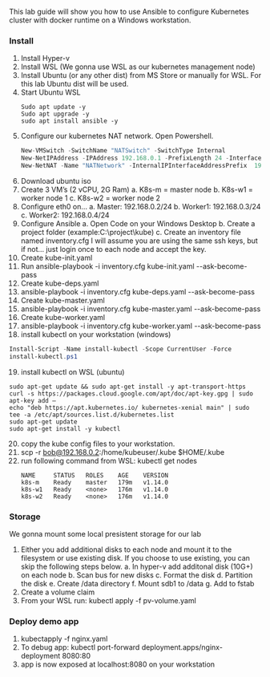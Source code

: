 This lab guide will show you how to use Ansible to configure Kubernetes cluster with docker runtime on a Windows workstation.

### Install

1.	Install Hyper-v
2.	Install WSL (We gonna use WSL as our kubernetes management node)
3.	Install Ubuntu (or any other dist) from MS Store or manually for WSL. For this lab Ubuntu dist will be used.
4.	Start Ubuntu WSL
    ```shell
    Sudo apt update -y
    Sudo apt upgrade -y 
    sudo apt install ansible -y
    ```
5.	Configure our kubernetes NAT network. Open Powershell.
    ```javascript
    New-VMSwitch -SwitchName "NATSwitch" -SwitchType Internal
    New-NetIPAddress -IPAddress 192.168.0.1 -PrefixLength 24 -InterfaceAlias "vEthernet (NATSwitch)"
    New-NetNAT -Name "NATNetwork" -InternalIPInterfaceAddressPrefix  192.168.0.0/24
    ```
6.	Download ubuntu iso
7.	Create 3 VM’s (2 vCPU, 2G Ram)
a.	K8s-m = master node
b.	K8s-w1 = worker node 1
c.	K8s-w2 = worker node 2
8.	Configure eth0 on…
a.	Master: 192.168.0.2/24
b.	Worker1: 192.168.0.3/24
c.	Worker2: 192.168.0.4/24
9.	Configure Ansible
a.	Open Code on your Windows Desktop
b.	Create a project folder (example:C:\project\kube)
c.	Create an inventory file named inventory.cfg
I will assume you are using the same ssh keys, but if not… just login once to each node and accept the key.
10.	Create kube-init.yaml
11.	Run ansible-playbook -i inventory.cfg kube-init.yaml --ask-become-pass
12.	Create kube-deps.yaml
13.	ansible-playbook -i inventory.cfg kube-deps.yaml --ask-become-pass
14.	Create kube-master.yaml
15.	ansible-playbook -i inventory.cfg kube-master.yaml --ask-become-pass
16.	Create kube-worker.yaml
17.	ansible-playbook -i inventory.cfg kube-worker.yaml --ask-become-pass
18.	install kubectl on your workstation (windows)
```powershell
Install-Script -Name install-kubectl -Scope CurrentUser -Force
install-kubectl.ps1
```
19.	install kubectl on WSL (ubuntu)
```shell
sudo apt-get update && sudo apt-get install -y apt-transport-https
curl -s https://packages.cloud.google.com/apt/doc/apt-key.gpg | sudo apt-key add –
echo "deb https://apt.kubernetes.io/ kubernetes-xenial main" | sudo tee -a /etc/apt/sources.list.d/kubernetes.list
sudo apt-get update
sudo apt-get install -y kubectl
```
20.	copy the kube config files to your workstation.
21.	scp -r bob@192.168.0.2:/home/kubeuser/.kube $HOME/.kube
22.	run following command from WSL: kubectl get nodes
    ```
    NAME     STATUS   ROLES    AGE    VERSION
    k8s-m    Ready    master   179m   v1.14.0
    k8s-w1   Ready    <none>   176m   v1.14.0
    k8s-w2   Ready    <none>   176m   v1.14.0
    ```


### Storage
We gonna mount some local presistent storage for our lab
1.	Either you add additional disks to each node and mount it to the filesystem or use existing disk. If you choose to use existing, you can skip the following steps below.
a.	In hyper-v add additonal disk (10G+) on each node
b.	Scan bus for new disks
c.	Format the disk
d.	Partition the disk
e.	Create /data directory
f.	Mount sdb1 to /data
g.	Add to fstab
2.	Create a volume claim
3.	From your WSL run: 
kubectl apply -f pv-volume.yaml

### Deploy demo app

1.	kubectapply -f nginx.yaml
3.	To debug app: kubectl port-forward deployment.apps/nginx-deployment 8080:80
4.	app is now exposed at localhost:8080 on your workstation
